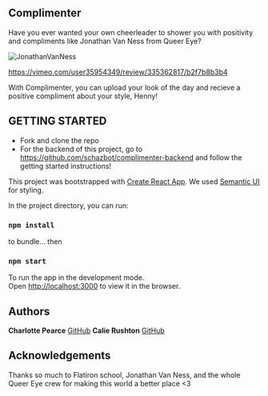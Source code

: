 ## Complimenter
Have you ever wanted your own cheerleader to shower you with positivity and compliments like Jonathan Van Ness from Queer Eye?

![JonathanVanNess](https://media.giphy.com/media/KAkkxmIwm5IKVElNnI/giphy.gif)


https://vimeo.com/user35954349/review/335362817/b2f7b8b3b4

With Complimenter, you can upload your look of the day and recieve a positive compliment about your style, Henny!

## GETTING STARTED
* Fork and clone the repo
* For the backend of this project, go to https://github.com/schazbot/complimenter-backend and follow the getting started instructions!

This project was bootstrapped with [Create React App](https://github.com/facebook/create-react-app).
We used [Semantic UI](https://react.semantic-ui.com/) for styling.

In the project directory, you can run:

### `npm install` 
to bundle... 
then

### `npm start` 
To run the app in the development mode.<br>
Open [http://localhost:3000](http://localhost:3000) to view it in the browser.

## Authors 
**Charlotte Pearce** [GitHub](https://github.com/schazbot)
**Calie Rushton** [GitHub](https://github.com/CalieR)


## Acknowledgements
Thanks so much to Flatiron school, Jonathan Van Ness, and the whole Queer Eye crew for making this world a better place <3
